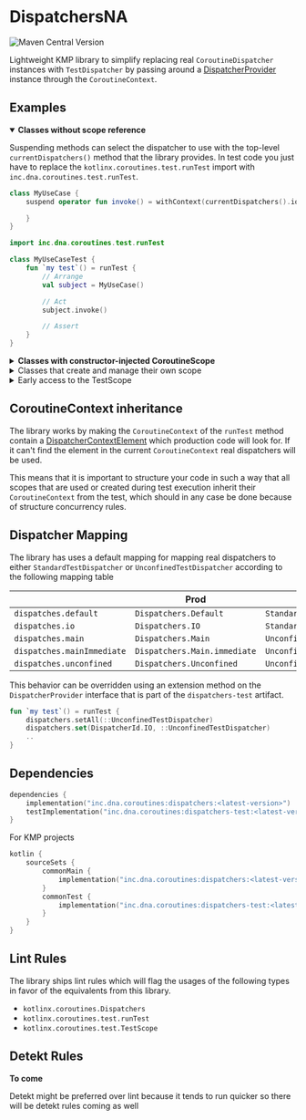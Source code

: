 # DispatchersNA

![Maven Central Version](https://img.shields.io/maven-central/v/inc.dna.coroutines/dispatchers)

Lightweight KMP library to simplify replacing real `CoroutineDispatcher` instances with `TestDispatcher` by passing around a [DispatcherProvider](dispatchers/src/commonMain/kotlin/inc/dna/coroutines/DispatcherProvider.kt) instance through the `CoroutineContext`.

## Examples

<details open>
    <summary><b>Classes without scope reference</b></summary>

Suspending methods can select the dispatcher to use with the top-level `currentDispatchers()` method that the library provides. In test code you just have to replace the `kotlinx.coroutines.test.runTest` import with `inc.dna.coroutines.test.runTest`.

```kotlin
class MyUseCase {
    suspend operator fun invoke() = withContext(currentDispatchers().io) {

    }
}
```

```kotlin
import inc.dna.coroutines.test.runTest

class MyUseCaseTest {
    fun `my test`() = runTest {
        // Arrange
        val subject = MyUseCase()

        // Act
        subject.invoke()

        // Assert
    }
}
```

</details>
<details>
    <summary><b>Classes with constructor-injected CoroutineScope</b></summary>

For classes that have a constructor injected scope, like ViewModels you have to make sure that you pass in a scope which is either the `TestScope`, `backgroundScope` or a custom scope that [inherits the `DispatchersContextElement`](#coroutinecontext-inheritance) from the `TestScope.coroutineContext`.

Then you can use the extension property on `val CoroutineScope.dispatchers` to select the dispatcher that you need.

```kotlin
class MyViewModel(
    val scope: CoroutineScope,
) : ViewModel(scope) {

    private val defaultDispatcher = scope.dispatchers.default
}
```

```kotlin
import inc.dna.coroutines.test.runTest

class MyViewModelTest {
    @Test
    fun `my test`() = runTest {
        val subject = MyViewModel(
            scope = backgroundScope
        )
    }
}
```

</details>

<details>
    <summary>Classes that create and manage their own scope</summary>

If a class creates a CoroutineScope internally it should either use a constructor-injected CoroutineContext or a constructor-injected parent scope to build upon to ensure that the scope [inherits the `DispatchersContextElement`](#coroutinecontext-inheritance).

```kotlin
class MySelfContainedClass(
    val context: CoroutineContext = EmptyCoroutineContext,
) {
    val scope = CoroutineScope(context + SupervisorJob(parent = context.job) + context.dispatchers.default)

    fun release() {
        scope.cancel()
    }
}
```

```kotlin
import inc.dna.coroutines.test.runTest

class MyViewModelTest {
    @Test
    fun `my test`() = runTest {
        // Arrange
        val subject = MySelfContainedClass(
            scope = coroutineContext
        )

        subject.release()
    }
}
```

</details>

<details>
    <summary>Early access to the TestScope</summary>

Besides the top-level runTest, the `coroutines-test` artifact also allows early creation of the `TestScope` so that you can use it to instantiate dependencies when the test framework creates your test instance.

For this the library provides the [`inc.dna.coroutines.test.TestScope`](dispatchers-test/src/commonMain/kotlin/inc/dna/coroutines/test/TestScope.kt) top-level factory method which ensures that the `TestScope` is instantiated with the right `CoroutineContext` elements.

```kotlin
import inc.dna.coroutines.test.TestScope

class MyViewModelTest {

    val scope = TestScope()
    val subject = MySelfContainedClass(scope.backgrounScope)

    @Test
    fun `my test`() = scope.runTest {
        ...
    }
}
```

</details>

## CoroutineContext inheritance

The library works by making the `CoroutineContext` of the `runTest` method contain a [DispatcherContextElement](dispatchers/src/commonMain/kotlin/inc/dna/coroutines/DispatcherProvider.kt) which production code will look for. If it can't find the element in the current `CoroutineContext` real dispatchers will be used.

This means that it is important to structure your code in such a way that all scopes that are used or created during test execution inherit their `CoroutineContext` from the test, which should in any case be done because of structure concurrency rules.

## Dispatcher Mapping

The library has uses a default mapping for mapping real dispatchers to either `StandardTestDispatcher` or `UnconfinedTestDispatcher` according to the following mapping table

|                            | Prod                         | Test                       |
|----------------------------|------------------------------|----------------------------|
| `dispatches.default`       | `Dispatchers.Default`        | `StandardTestDispatcher`   |
| `dispatches.io`            | `Dispatchers.IO`             | `StandardTestDispatcher`   |
| `dispatches.main`          | `Dispatchers.Main`           | `UnconfinedTestDispatcher` |
| `dispatches.mainImmediate` | `Dispatchers.Main.immediate` | `UnconfinedTestDispatcher` |
| `dispatches.unconfined`    | `Dispatchers.Unconfined`     | `UnconfinedTestDispatcher` |

This behavior can be overridden using an extension method on the `DispatcherProvider` interface that is part of the `dispatchers-test` artifact.

```kotlin
fun `my test`() = runTest {
    dispatchers.setAll(::UnconfinedTestDispatcher)
    dispatchers.set(DispatcherId.IO, ::UnconfinedTestDispatcher)
    ..
}
```

## Dependencies

```kotlin
dependencies {
    implementation("inc.dna.coroutines:dispatchers:<latest-version>")
    testImplementation("inc.dna.coroutines:dispatchers-test:<latest-version>")
}
```

For KMP projects

```kotlin
kotlin {
    sourceSets {
        commonMain {
            implementation("inc.dna.coroutines:dispatchers:<latest-version>")
        }
        commonTest {
            implementation("inc.dna.coroutines:dispatchers-test:<latest-version>")
        }
    }
}
```

## Lint Rules

The library ships lint rules which will flag the usages of the following types in favor of the equivalents from this library.

- `kotlinx.coroutines.Dispatchers`
- `kotlinx.coroutines.test.runTest`
- `kotlinx.coroutines.test.TestScope`

## Detekt Rules

__To come__

Detekt might be preferred over lint because it tends to run quicker so there will be detekt rules coming as well
